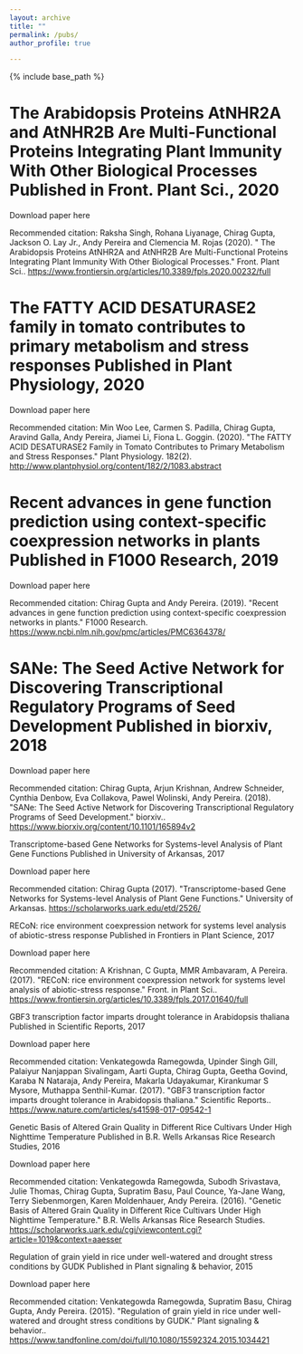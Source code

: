 ```yaml
---
layout: archive
title: ""
permalink: /pubs/
author_profile: true

---
```


{% include base_path %}

The Arabidopsis Proteins AtNHR2A and AtNHR2B Are Multi-Functional Proteins Integrating Plant Immunity With Other Biological Processes
Published in Front. Plant Sci., 2020
======
Download paper here

Recommended citation: Raksha Singh, Rohana Liyanage, Chirag Gupta, Jackson O. Lay Jr., Andy Pereira and Clemencia M. Rojas (2020). " The Arabidopsis Proteins AtNHR2A and AtNHR2B Are Multi-Functional Proteins Integrating Plant Immunity With Other Biological Processes." Front. Plant Sci.. https://www.frontiersin.org/articles/10.3389/fpls.2020.00232/full

The FATTY ACID DESATURASE2 family in tomato contributes to primary metabolism and stress responses
Published in Plant Physiology, 2020
======
Download paper here

Recommended citation: Min Woo Lee, Carmen S. Padilla, Chirag Gupta, Aravind Galla, Andy Pereira, Jiamei Li, Fiona L. Goggin. (2020). "The FATTY ACID DESATURASE2 Family in Tomato Contributes to Primary Metabolism and Stress Responses." Plant Physiology. 182(2). http://www.plantphysiol.org/content/182/2/1083.abstract

Recent advances in gene function prediction using context-specific coexpression networks in plants
Published in F1000 Research, 2019
======
Download paper here

Recommended citation: Chirag Gupta and Andy Pereira. (2019). "Recent advances in gene function prediction using context-specific coexpression networks in plants." F1000 Research. https://www.ncbi.nlm.nih.gov/pmc/articles/PMC6364378/

SANe: The Seed Active Network for Discovering Transcriptional Regulatory Programs of Seed Development
Published in biorxiv, 2018
======
Download paper here

Recommended citation: Chirag Gupta, Arjun Krishnan, Andrew Schneider, Cynthia Denbow, Eva Collakova, Pawel Wolinski, Andy Pereira. (2018). "SANe: The Seed Active Network for Discovering Transcriptional Regulatory Programs of Seed Development." biorxiv.. https://www.biorxiv.org/content/10.1101/165894v2

Transcriptome-based Gene Networks for Systems-level Analysis of Plant Gene Functions
Published in University of Arkansas, 2017

Download paper here

Recommended citation: Chirag Gupta (2017). "Transcriptome-based Gene Networks for Systems-level Analysis of Plant Gene Functions." University of Arkansas. https://scholarworks.uark.edu/etd/2526/

RECoN: rice environment coexpression network for systems level analysis of abiotic-stress response
Published in Frontiers in Plant Science, 2017

Download paper here

Recommended citation: A Krishnan, C Gupta, MMR Ambavaram, A Pereira. (2017). "RECoN: rice environment coexpression network for systems level analysis of abiotic-stress response." Front. in Plant Sci.. https://www.frontiersin.org/articles/10.3389/fpls.2017.01640/full

GBF3 transcription factor imparts drought tolerance in Arabidopsis thaliana
Published in Scientific Reports, 2017

Download paper here

Recommended citation: Venkategowda Ramegowda, Upinder Singh Gill, Palaiyur Nanjappan Sivalingam, Aarti Gupta, Chirag Gupta, Geetha Govind, Karaba N Nataraja, Andy Pereira, Makarla Udayakumar, Kirankumar S Mysore, Muthappa Senthil-Kumar. (2017). "GBF3 transcription factor imparts drought tolerance in Arabidopsis thaliana." Scientific Reports.. https://www.nature.com/articles/s41598-017-09542-1

Genetic Basis of Altered Grain Quality in Different Rice Cultivars Under High Nighttime Temperature
Published in B.R. Wells Arkansas Rice Research Studies, 2016

Download paper here

Recommended citation: Venkategowda Ramegowda, Subodh Srivastava, Julie Thomas, Chirag Gupta, Supratim Basu, Paul Counce, Ya-Jane Wang, Terry Siebenmorgen, Karen Moldenhauer, Andy Pereira. (2016). "Genetic Basis of Altered Grain Quality in Different Rice Cultivars Under High Nighttime Temperature." B.R. Wells Arkansas Rice Research Studies. https://scholarworks.uark.edu/cgi/viewcontent.cgi?article=1019&context=aaesser

Regulation of grain yield in rice under well-watered and drought stress conditions by GUDK
Published in Plant signaling & behavior, 2015

Download paper here

Recommended citation: Venkategowda Ramegowda, Supratim Basu, Chirag Gupta, Andy Pereira. (2015). "Regulation of grain yield in rice under well-watered and drought stress conditions by GUDK." Plant signaling & behavior.. https://www.tandfonline.com/doi/full/10.1080/15592324.2015.1034421